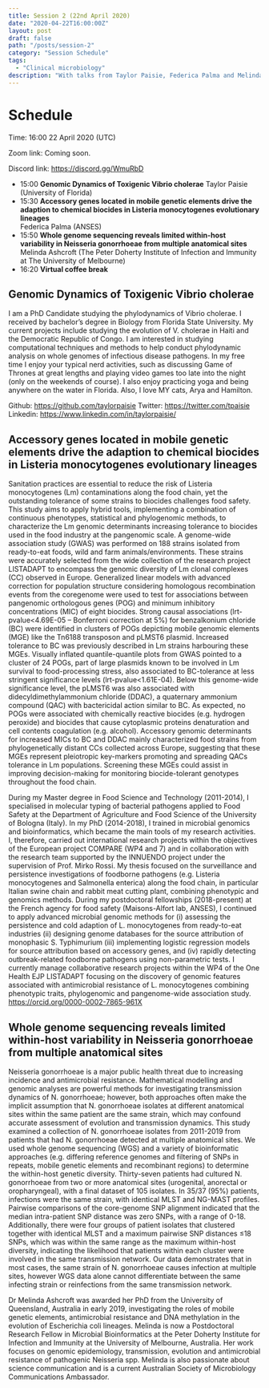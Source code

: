 ```yaml
---
title: Session 2 (22nd April 2020)
date: "2020-04-22T16:00:00Z"
layout: post
draft: false
path: "/posts/session-2"
category: "Session Schedule"
tags:
  - "Clinical microbiology"
description: "With talks from Taylor Paisie, Federica Palma and Melinda Ashcroft"
---
```


# Schedule 

Time: 16:00 22 April 2020 (UTC) 

Zoom link: Coming soon.

Discord link: https://discord.gg/WmuRbD

* 15:00 **Genomic Dynamics of Toxigenic Vibrio cholerae** 
  Taylor Paisie (University of Florida)  
* 15:30 **Accessory genes located in mobile genetic elements drive the adaption to chemical biocides in Listeria monocytogenes evolutionary lineages**  
  Federica Palma (ANSES)
* 15:50 **Whole genome sequencing reveals limited within-host variability in Neisseria gonorrhoeae from multiple anatomical sites**  
  Melinda Ashcroft (The Peter Doherty Institute of Infection and Immunity at The University of Melbourne)   
* 16:20 **Virtual coffee break**

## Genomic Dynamics of Toxigenic Vibrio cholerae
I am a PhD Candidate studying the phylodynamics of Vibrio cholerae.  I received by bachelor’s degree in Biology from Florida State University.  My current projects include studying the evolution of V. cholerae in Haiti and the Democratic Republic of Congo.  I am interested in studying computational techniques and methods to help conduct phylodynamic analysis on whole genomes of infectious disease pathogens.  In my free time I enjoy your typical nerd activities, such as discussing Game of Thrones at great lengths and playing video games too late into the night (only on the weekends of course).  I also enjoy practicing yoga and being anywhere on the water in Florida.  Also, I love MY cats, Arya and Hamilton. 

Github:  https://github.com/taylorpaisie
Twitter:  https://twitter.com/tpaisie
Linkedin:  https://www.linkedin.com/in/taylorpaisie/

## Accessory genes located in mobile genetic elements drive the adaption to chemical biocides in Listeria monocytogenes evolutionary lineages
Sanitation practices are essential to reduce the risk of Listeria monocytogenes (Lm) contaminations along the food chain, yet the outstanding tolerance of some strains to biocides challenges food safety. This study aims to apply hybrid tools, implementing a combination of continuous phenotypes, statistical and phylogenomic methods, to characterize the Lm genomic determinants increasing tolerance to biocides used in the food industry at the pangenomic scale.
A genome-wide association study (GWAS) was performed on 188 strains isolated from ready-to-eat foods, wild and farm animals/environments. These strains were accurately selected from the wide collection of the research project LISTADAPT to encompass the genomic diversity of Lm clonal complexes (CC) observed in Europe. Generalized linear models with advanced correction for population structure considering homologous recombination events from the coregenome were used to test for associations between pangenomic orthologous genes (POG) and minimum inhibitory concentrations (MIC) of eight biocides.
Strong causal associations (lrt-pvalue<4.69E-05 – Bonferroni correction at 5%) for benzalkonium chloride (BC) were identified in clusters of POGs depicting mobile genomic elements (MGE) like the Tn6188 transposon and pLMST6 plasmid. Increased tolerance to BC was previously described in Lm strains harbouring these MGEs. Visually inflated quantile-quantile plots from GWAS pointed to a cluster of 24 POGs, part of large plasmids known to be involved in Lm survival to food-processing stress, also associated to BC-tolerance at less stringent significance levels (lrt-pvalue<1.61E-04). Below this genome-wide significance level, the pLMST6 was also associated with didecyldimethylammonium chloride (DDAC), a quaternary ammonium compound (QAC) with bactericidal action similar to BC. As expected, no POGs were associated with chemically reactive biocides (e.g. hydrogen peroxide) and biocides that cause cytoplasmic proteins denaturation and cell contents coagulation (e.g. alcohol).
Accessory genomic determinants for increased MICs to BC and DDAC mainly characterized food strains from phylogenetically distant CCs collected across Europe, suggesting that these MGEs represent pleiotropic key-markers promoting and spreading QACs tolerance in Lm populations. Screening these MGEs could assist in improving decision-making for monitoring biocide-tolerant genotypes throughout the food chain.

During my Master degree in Food Science and Technology (2011-2014), I specialised in molecular typing of bacterial pathogens applied to Food Safety at the Department of Agriculture and Food Science of the University of Bologna (Italy). In my PhD (2014-2018), I trained in microbial genomics and bioinformatics, which became the main tools of my research activities. I, therefore, carried out international research projects within the objectives of the European project COMPARE (WP4 and 7) and in collaboration with the research team supported by the INNUENDO project under the supervision of Prof. Mirko Rossi. My thesis focused on the surveillance and persistence investigations of foodborne pathogens (e.g. Listeria monocytogenes and Salmonella enterica) along the food chain, in particular Italian swine chain and rabbit meat cutting plant, combining phenotypic and genomics methods. During my postdoctoral fellowships (2018-present) at the French agency for food safety (Maisons-Alfort lab, ANSES), I continued to apply advanced microbial genomic methods for (i) assessing the persistence and cold adaption of L. monocytogenes from ready-to-eat industries (ii) designing genome databases for the source attribution of monophasic S. Typhimurium (iii) implementing logistic regression models for source attribution based on accessory genes, and (iv) rapidly detecting outbreak-related foodborne pathogens using non-parametric tests. I currently manage collaborative research projects within the WP4 of the One Health EJP LISTADAPT focusing on the discovery of genomic features associated with antimicrobial resistance of L. monocytogenes combining phenotypic traits, phylogenomic and pangenome-wide association study. https://orcid.org/0000-0002-7865-961X

## Whole genome sequencing reveals limited within-host variability in Neisseria gonorrhoeae from multiple anatomical sites
Neisseria gonorrhoeae is a major public health threat due to increasing incidence and antimicrobial resistance. Mathematical modelling and genomic analyses are powerful methods for investigating transmission dynamics of N. gonorrhoeae; however, both approaches often make the implicit assumption that N. gonorrhoeae isolates at different anatomical sites within the same patient are the same strain, which may confound accurate assessment of evolution and transmission dynamics. This study examined a collection of N. gonorrhoeae isolates from 2011-2019 from patients that had N. gonorrhoeae detected at multiple anatomical sites. We used whole genome sequencing (WGS) and a variety of bioinformatic approaches (e.g. differing reference genomes and filtering of SNPs in repeats, mobile genetic elements and recombinant regions) to determine the within-host genetic diversity. Thirty-seven patients had cultured N. gonorrhoeae from two or more anatomical sites (urogenital, anorectal or oropharyngeal), with a final dataset of 105 isolates. In 35/37 (95%) patients, infections were the same strain, with identical MLST and NG-MAST profiles. Pairwise comparisons of the core-genome SNP alignment indicated that the median intra-patient SNP distance was zero SNPs, with a range of 0-18. Additionally, there were four groups of patient isolates that clustered together with identical MLST and a maximum pairwise SNP distances ≤18 SNPs, which was within the same range as the maximum within-host diversity, indicating the likelihood that patients within each cluster were involved in the same transmission network. Our data demonstrates that in most cases, the same strain of N. gonorrhoeae causes infection at multiple sites, however WGS data alone cannot differentiate between the same infecting strain or reinfections from the same transmission network. 

Dr Melinda Ashcroft was awarded her PhD from the University of Queensland, Australia in early 2019, investigating the roles of mobile genetic elements, antimicrobial resistance and DNA methylation in the evolution of Escherichia coli lineages. Melinda is now a Postdoctoral Research Fellow in Microbial Bioinformatics at the Peter Doherty Institute for Infection and Immunity at the University of Melbourne, Australia. Her work focuses on genomic epidemiology, transmission, evolution and antimicrobial resistance of pathogenic Neisseria spp. Melinda is also passionate about science communication and is a current Australian Society of Microbiology Communications Ambassador. 